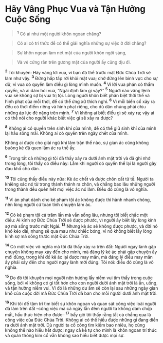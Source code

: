 

# Hãy Vâng Phục Vua và Tận Hưởng Cuộc Sống

> <sup><b>1</b></sup> Có ai như một người khôn ngoan chăng?
>


> Có ai có tri thức để có thể giải nghĩa những sự việc ở đời chăng?
>


> Sự khôn ngoan làm nét mặt của người khôn ngời sáng,
>


> Và vẻ cứng rắn trên gương mặt của người ấy cũng dịu đi.
>

<sup><b>2</b></sup> Tôi khuyên: Hãy vâng lời vua, vì bạn đã thề trước mặt Đức Chúa Trời sẽ làm như vậy. <sup><b>3</b></sup> Đừng hấp tấp rời khỏi mặt vua; chớ đứng lên binh vực cho sự dữ, vì vua có quyền làm điều gì lòng mình muốn. <sup><b>4</b></sup> Vì lời vua phán có thẩm quyền, và ai dám hỏi vua, “Ngài định làm gì vậy?” <sup><b>5</b></sup> Người nào vâng lệnh vua sẽ không sợ bị vua trị tội. Lòng người khôn biết phân biệt thời thế và hình phạt của mỗi thời, để có thể ứng xử thích nghi. <sup><b>6</b></sup> Vì mỗi biến cố xảy ra đều có thời điểm riêng và hình phạt riêng, cho dù dân chúng phải chịu những áp lực đè nặng trên mình. <sup><b>7</b></sup> Vì không ai biết điều gì sẽ xảy ra; vậy ai có thể nói cho người khác biết việc gì sẽ xảy ra được?

<sup><b>8</b></sup> Không ai có quyền trên sinh khí của mình, để có thể giữ sinh khí của mình lại hầu sống mãi. Không ai có quyền trên ngày chết của mình.

Không ai được cho giải ngũ khi lâm trận thể nào, sự gian ác cũng không buông kẻ đã quen làm ác ra thể ấy.

<sup><b>9</b></sup> Trong tất cả những gì tôi đã thấy xảy ra dưới ánh mặt trời và đã ghi nhớ trong lòng, tôi thấy có điều này: Lắm khi người có quyền thế lại là người gây đau khổ cho dân.

<sup><b>10</b></sup> Tôi cũng thấy điều này nữa: Kẻ ác chết và được chôn cất tử tế. Người ta khiêng xác nó từ trong thành thánh ra chôn, và chẳng bao lâu những người trong thành đều quên hết mọi việc ác nó làm. Điều đó cũng là vô nghĩa.

<sup><b>11</b></sup> Vì án phạt dành cho kẻ phạm tội ác không được thi hành nhanh chóng, nên lòng người cứ toan tính chuyện làm ác.

<sup><b>12</b></sup> Có kẻ phạm tội cả trăm lần mà vẫn sống lâu, nhưng tôi biết chắc một điều: Ai kính sợ Đức Chúa Trời sẽ được phước, vì người ấy biết lấy lòng kính sợ mà sống trước mặt Ngài. <sup><b>13</b></sup> Nhưng kẻ ác sẽ không được phước, và đời nó khó kéo dài, nhưng sẽ qua mau như chiếc bóng, vì nó không biết lấy lòng kính sợ mà sống trước mặt Đức Chúa Trời.

<sup><b>14</b></sup> Có một việc vô nghĩa mà tôi đã thấy xảy ra trên đất: Người ngay lành gặp chuyện không may xảy đến cho mình, mà đáng lý kẻ ác phải gặp chuyện ấy mới đúng, trong khi đó kẻ ác lại được may mắn, mà đáng lý điều may mắn ấy phải xảy đến cho người ngay lành mới đúng. Tôi nói: điều đó cũng là vô nghĩa.

<sup><b>15</b></sup> Do đó tôi khuyên mọi người nên hưởng lấy niềm vui tìm thấy trong cuộc sống, bởi vì không có gì tốt hơn cho con người dưới ánh mặt trời là ăn, uống, và tận hưởng niềm vui. Vì đó là những dư âm sẽ còn lại sau những ngày gian khổ của cuộc đời mà Đức Chúa Trời đã ban cho mỗi người dưới ánh mặt trời.

<sup><b>16</b></sup> Khi tôi để tâm trí tìm biết sự khôn ngoan và quan sát công việc loài người đã làm trên đất –công việc mà cả ngày lẫn đêm người ta không dám chợp mắt, hầu thực hiện cho được– <sup><b>17</b></sup> bấy giờ tôi thấy rằng tất cả chẳng qua là công việc của Đức Chúa Trời. Không ai có thể hiểu được những gì đang diễn ra dưới ánh mặt trời. Dù người ta cố công tìm kiếm bao nhiêu, họ cũng không thể nào hiểu hết được; ngay cả kẻ tự cho mình là khôn ngoan trí thức và quán thông kim cổ vẫn không sao hiểu biết được mọi sự.

